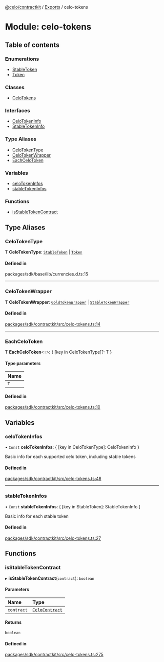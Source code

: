 [@celo/contractkit](../README.md) / [Exports](../modules.md) / celo-tokens

# Module: celo-tokens

## Table of contents

### Enumerations

- [StableToken](../enums/celo_tokens.StableToken.md)
- [Token](../enums/celo_tokens.Token.md)

### Classes

- [CeloTokens](../classes/celo_tokens.CeloTokens.md)

### Interfaces

- [CeloTokenInfo](../interfaces/celo_tokens.CeloTokenInfo.md)
- [StableTokenInfo](../interfaces/celo_tokens.StableTokenInfo.md)

### Type Aliases

- [CeloTokenType](celo_tokens.md#celotokentype)
- [CeloTokenWrapper](celo_tokens.md#celotokenwrapper)
- [EachCeloToken](celo_tokens.md#eachcelotoken)

### Variables

- [celoTokenInfos](celo_tokens.md#celotokeninfos)
- [stableTokenInfos](celo_tokens.md#stabletokeninfos)

### Functions

- [isStableTokenContract](celo_tokens.md#isstabletokencontract)

## Type Aliases

### CeloTokenType

Ƭ **CeloTokenType**: [`StableToken`](../enums/celo_tokens.StableToken.md) \| [`Token`](../enums/celo_tokens.Token.md)

#### Defined in

packages/sdk/base/lib/currencies.d.ts:15

___

### CeloTokenWrapper

Ƭ **CeloTokenWrapper**: [`GoldTokenWrapper`](../classes/wrappers_GoldTokenWrapper.GoldTokenWrapper.md) \| [`StableTokenWrapper`](../classes/wrappers_StableTokenWrapper.StableTokenWrapper.md)

#### Defined in

[packages/sdk/contractkit/src/celo-tokens.ts:14](https://github.com/celo-org/developer-tooling/blob/master/packages/sdk/contractkit/src/celo-tokens.ts#L14)

___

### EachCeloToken

Ƭ **EachCeloToken**\<`T`\>: \{ [key in CeloTokenType]?: T }

#### Type parameters

| Name |
| :------ |
| `T` |

#### Defined in

[packages/sdk/contractkit/src/celo-tokens.ts:10](https://github.com/celo-org/developer-tooling/blob/master/packages/sdk/contractkit/src/celo-tokens.ts#L10)

## Variables

### celoTokenInfos

• `Const` **celoTokenInfos**: \{ [key in CeloTokenType]: CeloTokenInfo }

Basic info for each supported celo token, including stable tokens

#### Defined in

[packages/sdk/contractkit/src/celo-tokens.ts:48](https://github.com/celo-org/developer-tooling/blob/master/packages/sdk/contractkit/src/celo-tokens.ts#L48)

___

### stableTokenInfos

• `Const` **stableTokenInfos**: \{ [key in StableToken]: StableTokenInfo }

Basic info for each stable token

#### Defined in

[packages/sdk/contractkit/src/celo-tokens.ts:27](https://github.com/celo-org/developer-tooling/blob/master/packages/sdk/contractkit/src/celo-tokens.ts#L27)

## Functions

### isStableTokenContract

▸ **isStableTokenContract**(`contract`): `boolean`

#### Parameters

| Name | Type |
| :------ | :------ |
| `contract` | [`CeloContract`](../enums/base.CeloContract.md) |

#### Returns

`boolean`

#### Defined in

[packages/sdk/contractkit/src/celo-tokens.ts:275](https://github.com/celo-org/developer-tooling/blob/master/packages/sdk/contractkit/src/celo-tokens.ts#L275)
